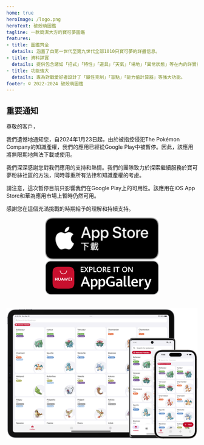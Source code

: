 ```yaml
---
home: true
heroImage: /logo.png
heroText: 破殼萌圖鑑
tagline: 一款簡潔大方的寶可夢圖鑑
features:
- title: 圖鑑齊全
  details: 涵蓋了自第一世代至第九世代全部1010只寶可夢的詳盡信息。
- title: 資料詳實
  details: 提供包含諸如「招式」「特性」「道具」「天氣」「場地」「異常狀態」等在內的詳實資料。
- title: 功能強大
  details: 專為對戰愛好者設計了「屬性克制」「盲點」「能力值計算器」等強大功能。
footer: © 2022-2024 破殼萌圖鑑
---
```

## 重要通知
尊敬的客戶，

我們遺憾地通知您，自2024年1月23日起，由於被指控侵犯The Pokémon Company的知識產權，我們的應用已經從Google Play中被暫停。因此，該應用將無限期地無法下載或使用。

我們深深感謝您對我們應用的支持和熱情。我們的團隊致力於探索繼續服務於寶可夢粉絲社區的方法，同時尊重所有法律和知識產權的考慮。

請注意，這次暫停目前只影響我們在Google Play上的可用性。該應用在iOS App Store和華為應用市場上暫時仍然可用。

感謝您在這個充滿挑戰的時期給予的理解和持續支持。
<a href="https://apps.apple.com/us/app/pocket-gallery-app/id6464266038">
<div align="center">
<img src="../.vuepress/public/app-store-badge-zh-hant.svg" alt="hero" style="width: 300px;"/>
</div>
</a>

<!-- <a href="https://play.google.com/store/apps/details?id=com.eurekaffeine.pokedex">
<div align="center">
<img src="../.vuepress/public/google-play-badge-zh-hant.png" alt="hero" style="width: 300px;"/>
</div>
</a> -->

<a href="https://url.cloud.huawei.com/nlFEFYg8Cc?shareTo=qrcode">
<div align="center">
<img src="../.vuepress/public/app-gallery-badge-en.png" alt="hero" style="width: 300px;"/>
</div>
</a>

\
![hero](../.vuepress/public/hero.png)